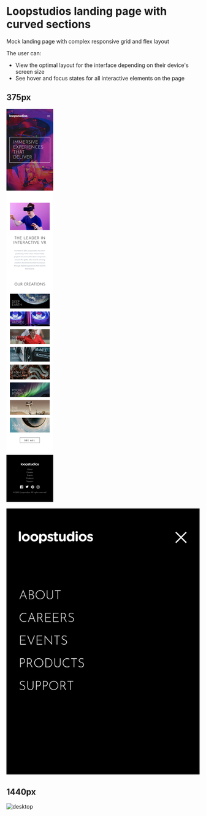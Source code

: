 # Loopstudios landing page with curved sections

Mock landing page with complex responsive grid and flex layout

The user can:

- View the optimal layout for the interface depending on their device's screen size
- See hover and focus states for all interactive elements on the page

## 375px

![mobile](./public/screenshots/loopstudios-landing-page-weld-iota.vercel.app_.png)

![mobile menu](<./public/screenshots/loopstudios-landing-page-weld-iota.vercel.app_%20(1).png>)

## 1440px

![desktop](<./public/screenshots/loopstudios-landing-page-weld-iota.vercel.app_%20(2).png>)
